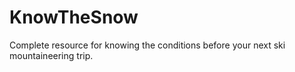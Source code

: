 # KnowTheSnow
Complete resource for knowing the conditions before your next ski mountaineering trip.
